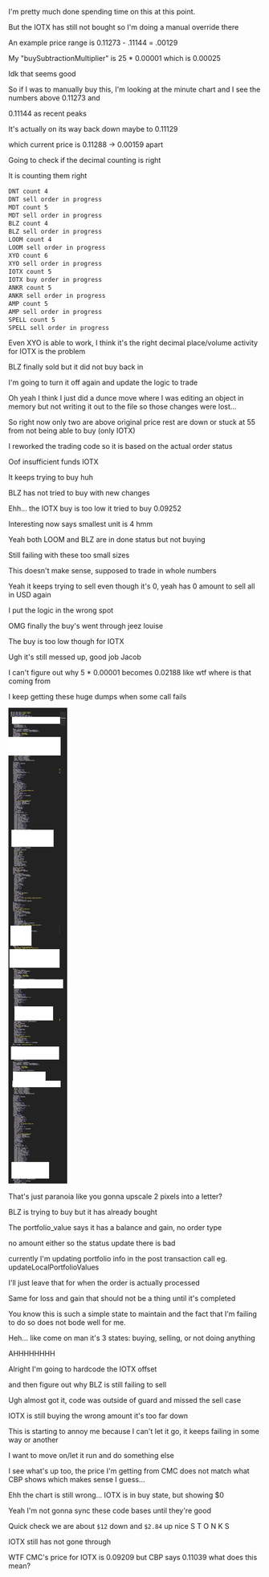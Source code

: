 I'm pretty much done spending time on this at this point.

But the IOTX has still not bought so I'm doing a manual override there

An example price range is 0.11273 - .11144 = .00129

My "buySubtractionMultiplier" is 25 * 0.00001 which is 0.00025

Idk that seems good

So if I was to manually buy this, I'm looking at the minute chart and I see the numbers above 0.11273 and

0.11144 as recent peaks

It's actually on its way back down maybe to 0.11129

which current price is 0.11288 -> 0.00159 apart

Going to check if the decimal counting is right

It is counting them right

```
DNT count 4
DNT sell order in progress
MDT count 5
MDT sell order in progress
BLZ count 4
BLZ sell order in progress
LOOM count 4
LOOM sell order in progress
XYO count 6
XYO sell order in progress
IOTX count 5
IOTX buy order in progress
ANKR count 5
ANKR sell order in progress
AMP count 5
AMP sell order in progress
SPELL count 5
SPELL sell order in progress

```

Even XYO is able to work, I think it's the right decimal place/volume activity for IOTX is the problem

BLZ finally sold but it did not buy back in

I'm going to turn it off again and update the logic to trade

Oh yeah I think I just did a dunce move where I was editing an object in memory but not writing it out to the file so those changes were lost...

So right now only two are above original price rest are down or stuck at 55 from not being able to buy (only IOTX)

I reworked the trading code so it is based on the actual order status

Oof insufficient funds IOTX

It keeps trying to buy huh

BLZ has not tried to buy with new changes

Ehh... the IOTX buy is too low it tried to buy 0.09252

Interesting now says smallest unit is 4 hmm

Yeah both LOOM and BLZ are in done status but not buying

Still failing with these too small sizes

This doesn't make sense, supposed to trade in whole numbers

Yeah it keeps trying to sell even though it's 0, yeah has 0 amount to sell all in USD again

I put the logic in the wrong spot

OMG finally the buy's went through jeez louise

The buy is too low though for IOTX

Ugh it's still messed up, good job Jacob

I can't figure out why 5 * 0.00001 becomes 0.02188 like wtf where is that coming from

I keep getting these huge dumps when some call fails

<img src="./media/02-14-2022--failure.PNG"/>

That's just paranoia like you gonna upscale 2 pixels into a letter?

BLZ is trying to buy but it has already bought

The portfolio_value says it has a balance and gain, no order type

no amount either so the status update there is bad

currently I'm updating portfolio info in the post transaction call eg. updateLocalPortfolioValues

I'll just leave that for when the order is actually processed

Same for loss and gain that should not be a thing until it's completed

You know this is such a simple state to maintain and the fact that I'm failing to do so does not bode well for me.

Heh... like come on man it's 3 states: buying, selling, or not doing anything

AHHHHHHHH

Alright I'm going to hardcode the IOTX offset

and then figure out why BLZ is still failing to sell

Ugh almost got it, code was outside of guard and missed the sell case

IOTX is still buying the wrong amount it's too far down

This is starting to annoy me because I can't let it go, it keeps failing in some way or another

I want to move on/let it run and do something else

I see what's up too, the price I'm getting from CMC does not match what CBP shows which makes sense I guess...

Ehh the chart is still wrong... IOTX is in buy state, but showing $0

Yeah I'm not gonna sync these code bases until they're good

Quick check we are about `$12` down and `$2.84` up nice S T O N K S

IOTX still has not gone through

WTF CMC's price for IOTX is 0.09209 but CBP says 0.11039 what does this mean?

